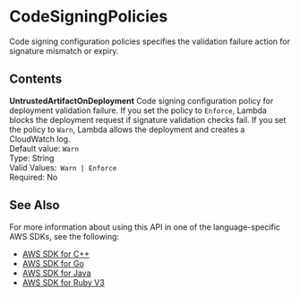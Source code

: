 # CodeSigningPolicies<a name="API_CodeSigningPolicies"></a>

Code signing configuration policies specifies the validation failure action for signature mismatch or expiry\.

## Contents<a name="API_CodeSigningPolicies_Contents"></a>

 **UntrustedArtifactOnDeployment**   <a name="SSS-Type-CodeSigningPolicies-UntrustedArtifactOnDeployment"></a>
Code signing configuration policy for deployment validation failure\. If you set the policy to `Enforce`, Lambda blocks the deployment request if signature validation checks fail\. If you set the policy to `Warn`, Lambda allows the deployment and creates a CloudWatch log\.   
Default value: `Warn`   
Type: String  
Valid Values:` Warn | Enforce`   
Required: No

## See Also<a name="API_CodeSigningPolicies_SeeAlso"></a>

For more information about using this API in one of the language\-specific AWS SDKs, see the following:
+  [AWS SDK for C\+\+](https://docs.aws.amazon.com/goto/SdkForCpp/lambda-2015-03-31/CodeSigningPolicies) 
+  [AWS SDK for Go](https://docs.aws.amazon.com/goto/SdkForGoV1/lambda-2015-03-31/CodeSigningPolicies) 
+  [AWS SDK for Java](https://docs.aws.amazon.com/goto/SdkForJava/lambda-2015-03-31/CodeSigningPolicies) 
+  [AWS SDK for Ruby V3](https://docs.aws.amazon.com/goto/SdkForRubyV3/lambda-2015-03-31/CodeSigningPolicies) 